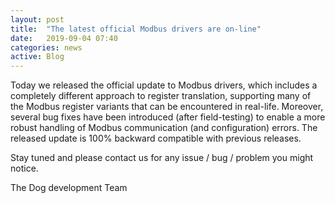 ```yaml
---
layout: post
title:  "The latest official Modbus drivers are on-line"
date:   2019-09-04 07:40
categories: news
active: Blog
---
```

Today we released the official update to Modbus drivers, which includes a completely different approach to register translation, supporting many of the Modbus register variants that can be encountered in real-life. Moreover, several bug fixes have been introduced (after field-testing) to enable a more robust handling of Modbus communication (and configuration) errors. The released update is 100% backward compatible with previous releases. 

Stay tuned and please contact us for any issue / bug / problem you might notice. 

The Dog development Team

